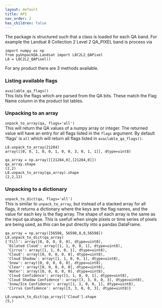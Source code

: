 ```yaml
---
layout: default
title: API
nav_order: 2
has_children: false
---
```


The package is structured  such that a class is loaded for each QA band. For example the Landsat 8 Collection 2 Level 2 QA_PIXEL band is process via

```
import numpy as np
from pyUnpackQA.Landsat import L8C2L2_QAPixel
L8 = L8C2L2_QAPixel()
```

For any product there are 3 methods available.

### Listing available flags
`available_qa_flags()`   
This lists the flags which are parsed from the QA bits. These match the Flag Name column in the product list tables.

### Unpacking to an array
`unpack_to_array(qa, flags='all')`  
This will return the QA values of a numpy array or integer. The returned value will have an entry for all flags listed in the `flags` argument. By default 'flags' is `all` which will return all flags listed in `available_qa_flags()`.

```
L8.unpack_to_array(21284)
array([[0, 0, 1, 0, 0, 1, 0, 0, 3, 0, 1, 1]], dtype=uint8)

qa_array = np.array([[21284,0],[21284,0]])
qa_array.shape
(2,2)
L8.unpack_to_array(qa_array).shape
(2,2,12)
```

### Unpacking to a dictionary
`unpack_to_dict(qa, flags='all')`  
This is similar to `unpack_to_array`, but instead of a stacked array for all flags, it returns a dictionary where the keys are the flag names, and the value for each key is the flag array. The shape of each array is the same as the input qa.shape. This is usefull when single pixels or time series of pixels are being used, as this can be put directly into a pandas DataFrame.

```
qa_array = np.array([56598, 56598,0,0,56598])
L8.unpack_to_dict(qa_array)
{'Fill': array([0, 0, 0, 0, 0], dtype=uint8),
 'Dilated Cloud': array([1, 1, 0, 0, 1], dtype=uint8),
 'Cirrus': array([1, 1, 0, 0, 1], dtype=uint8),
 'Cloud': array([0, 0, 0, 0, 0], dtype=uint8),
 'Cloud Shadow': array([1, 1, 0, 0, 1], dtype=uint8),
 'Snow': array([0, 0, 0, 0, 0], dtype=uint8),
 'Clear': array([0, 0, 0, 0, 0], dtype=uint8),
 'Water': array([0, 0, 0, 0, 0], dtype=uint8),
 'Cloud Confidence': array([1, 1, 0, 0, 1], dtype=uint8),
 'Cloud Shadow Confidence': array([3, 3, 0, 0, 3], dtype=uint8),
 'Snow/Ice Confidence': array([1, 1, 0, 0, 1], dtype=uint8),
 'Cirrus Confidence': array([3, 3, 0, 0, 3], dtype=uint8)}

L8.unpack_to_dict(qa_array)['Cloud'].shape
(5,)
```
